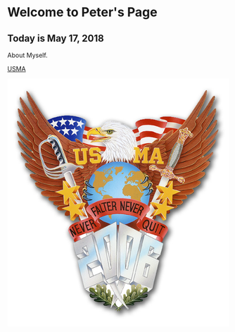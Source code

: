 # Welcome to Peter's Page

## Today is May 17, 2018

About Myself.

[USMA](https://www.usma.edu/)

![Image](2006CrestColor-shadow.jpg)
